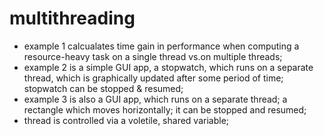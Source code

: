 # multithreading

- example 1 calcualates time gain in performance when computing a resource-heavy task on a single thread vs.on multiple threads;
- example 2 is a simple GUI app, a stopwatch, which runs on a separate thread, which is graphically updated after some period of time; stopwatch can be stopped & resumed;
- example 3 is also a GUI app, which runs on a separate thread; a rectangle which moves horizontally; it can be stopped and resumed; 
- thread is controlled via a voletile, shared variable;
